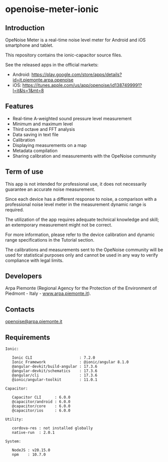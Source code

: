 # openoise-meter-ionic
## Introduction
OpeNoise Meter is a real-time noise level meter for Android and iOS smartphone and tablet.

This repository contains the ionic-capacitor source files. 

See the released apps in the official markets:
- Android: https://play.google.com/store/apps/details?id=it.piemonte.arpa.openoise
- iOS: https://itunes.apple.com/us/app/openoise/id1387499991?l=it&ls=1&mt=8
    
    
## Features
- Real-time A-weighted sound pressure level measurement
- Minimum and maximum level
- Third octave and FFT analysis
- Data saving in text file
- Calibration
- Displaying measurements on a map
- Metadata compilation
- Sharing calibration and measurements with the OpeNoise community


## Term of use
This app is not intended for professional use, it does not necessarily
guarantee an accurate noise measurement.


Since each device has a different response to noise, a comparison with a
professional noise level meter in the measurement dynamic range is
required.


The utilization of the app requires adequate technical knowledge and
skill; an extemporary measurement might not be correct.


For more information, please refer to the device calibration and dynamic
range specifications in the Tutorial section.


The calibrations and measurements sent to the OpeNoise community will be
used for statistical purposes only and cannot be used in any way to verify
compliance with legal limits.


## Developers
Arpa Piemonte (Regional Agency for the Protection of the Environment of Piedmont - Italy - www.arpa.piemonte.it).


## Contacts
openoise@arpa.piemonte.it

## Requirements

```
Ionic:

   Ionic CLI                     : 7.2.0
   Ionic Framework               : @ionic/angular 8.1.0
   @angular-devkit/build-angular : 17.3.6
   @angular-devkit/schematics    : 17.3.6
   @angular/cli                  : 17.3.6
   @ionic/angular-toolkit        : 11.0.1

Capacitor:

   Capacitor CLI      : 6.0.0
   @capacitor/android : 6.0.0
   @capacitor/core    : 6.0.0
   @capacitor/ios     : 6.0.0

Utility:

   cordova-res : not installed globally
   native-run  : 2.0.1

System:

   NodeJS : v20.15.0
   npm    : 10.7.0
```
